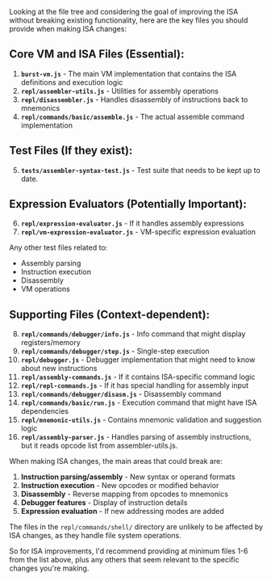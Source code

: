 Looking at the file tree and considering the goal of improving the ISA without breaking existing functionality, here are the key files you should provide when making ISA changes:

## Core VM and ISA Files (Essential):

1. **`burst-vm.js`** - The main VM implementation that contains the ISA definitions and execution logic
2. **`repl/assembler-utils.js`** - Utilities for assembly operations
3. **`repl/disassembler.js`** - Handles disassembly of instructions back to mnemonics
4. **`repl/commands/basic/assemble.js`** - The actual assemble command implementation

## Test Files (If they exist):

5. **`tests/assembler-syntax-test.js`** - Test suite that needs to be kept up to date.

## Expression Evaluators (Potentially Important):

6. **`repl/expression-evaluator.js`** - If it handles assembly expressions
7. **`repl/vm-expression-evaluator.js`** - VM-specific expression evaluation

Any other test files related to:
- Assembly parsing
- Instruction execution 
- Disassembly
- VM operations

## Supporting Files (Context-dependent):

8. **`repl/commands/debugger/info.js`** - Info command that might display registers/memory
9. **`repl/commands/debugger/step.js`** - Single-step execution
10. **`repl/debugger.js`** - Debugger implementation that might need to know about new instructions
11. **`repl/assembly-commands.js`** - If it contains ISA-specific command logic
12. **`repl/repl-commands.js`** - If it has special handling for assembly input
13. **`repl/commands/debugger/disasm.js`** - Disassembly command
14. **`repl/commands/basic/run.js`** - Execution command that might have ISA dependencies
15. **`repl/mnemonic-utils.js`** - Contains mnemonic validation and suggestion logic
16. **`repl/assembly-parser.js`** - Handles parsing of assembly instructions, but it reads opcode list from assembler-utils.js.

When making ISA changes, the main areas that could break are:

1. **Instruction parsing/assembly** - New syntax or operand formats
2. **Instruction execution** - New opcodes or modified behavior
3. **Disassembly** - Reverse mapping from opcodes to mnemonics
4. **Debugger features** - Display of instruction details
5. **Expression evaluation** - If new addressing modes are added

The files in the `repl/commands/shell/` directory are unlikely to be affected by ISA changes, as they handle file system operations.

So for ISA improvements, I'd recommend providing at minimum files 1-6 from the list above, plus any others that seem relevant to the specific changes you're making.

